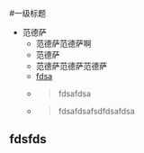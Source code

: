 #一级标题
- 范德萨
    - 范德萨范德萨啊
    - 范德萨
    - 范德萨范德萨范德萨
    - [fdsa](http://baidu.com)
    - >fdsafdsa
    - >fdsafdsafsdfdsafdsa
## fdsfds
